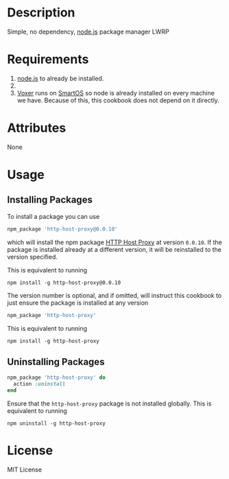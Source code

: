 Description
===========

Simple, no dependency, [node.js][2] package manager LWRP

Requirements
============

1. [node.js][2] to already be installed.
2. 
3. [Voxer][3] runs on [SmartOS][0] so node is
already installed on every machine we have.  Because of this, this cookbook does
not depend on it directly.

Attributes
==========

None

Usage
=====

Installing Packages
-------------------

To install a package you can use

``` ruby
npm_package 'http-host-proxy@0.0.10'
```

which will install the npm package [HTTP Host Proxy][4] at version `0.0.10`.
If the package is installed already at a different version, it will be reinstalled
to the version specified.

This is equivalent to running

    npm install -g http-host-proxy@0.0.10

The version number is optional, and if omitted, will instruct this cookbook to just
ensure the package is installed at any version

``` ruby
npm_package 'http-host-proxy'
```

This is equivalent to running

    npm install -g http-host-proxy

Uninstalling Packages
---------------------

``` ruby
npm_package 'http-host-proxy' do
  action :uninstall
end
```

Ensure that the `http-host-proxy` package is not installed globally.  This is equivalent to
running

    npm uninstall -g http-host-proxy

License
=======

MIT License


[0]: http://smartos.org
[1]: http://npmjs.org
[2]: http://nodejs.org
[3]: http://voxer.com
[4]: https://github.com/bahamas10/node-http-host-proxy
